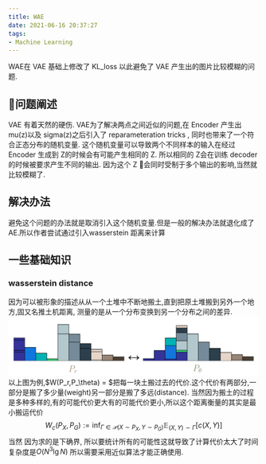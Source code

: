```yaml
---
title: WAE
date: 2021-06-16 20:37:27
tags:
- Machine Learning
---
```

WAE在 VAE 基础上修改了 KL_loss 以此避免了 VAE 产生出的图片比较模糊的问题.
<!--more-->
## 问题阐述
VAE 有着天然的硬伤. VAE为了解决两点之间近似的问题,在 Encoder 产生出 mu(z)以及 sigma(z)之后引入了 reparameteration tricks , 同时也带来了一个符合正态分布的随机变量. 这个随机变量可以导致两个不同样本的输入在经过 Encoder 生成到 Z的时候会有可能产生相同的 Z. 所以相同的 Z会在训练 decoder 的时候被要求产生不同的输出. 因为这个 Z 会同时受制于多个输出的影响,当然就比较模糊了.
## 解决办法
避免这个问题的办法就是取消引入这个随机变量.但是一般的解决办法就退化成了 AE.所以作者尝试通过引入wasserstein 距离来计算
## 一些基础知识
### wasserstein distance
因为可以被形象的描述从从一个土堆中不断地搬土,直到把原土堆搬到另外一个地方,固又名推土机距离, 测量的是从一个分布变换到另一个分布之间的差异. 
![](WAE/earth_move.png)
以上图为例,$W(P_r,P_\theta) = $把每一块土搬过去的代价.这个代价有两部分,一部分是搬了多少量(weight)另一部分是搬了多远(distance). 当然因为搬土的过程是多种多样的,有的可能代价更大有的可能代价更小,所以这个距离衡量的其实是最小搬运代价
$$W_{c}\left(P_{X}, P_{G}\right):=\inf _{\Gamma \in \mathcal{P}\left(X \sim P_{X}, Y \sim P_{G}\right)} \mathbb{E}_{(X, Y) \sim \Gamma}[c(X, Y)]$$
当然 因为求的是下确界, 所以要统计所有的可能性这就导致了计算代价太大了时间复杂度是$O(N^3\lg N)$ 所以需要采用近似算法才能正确使用.
##